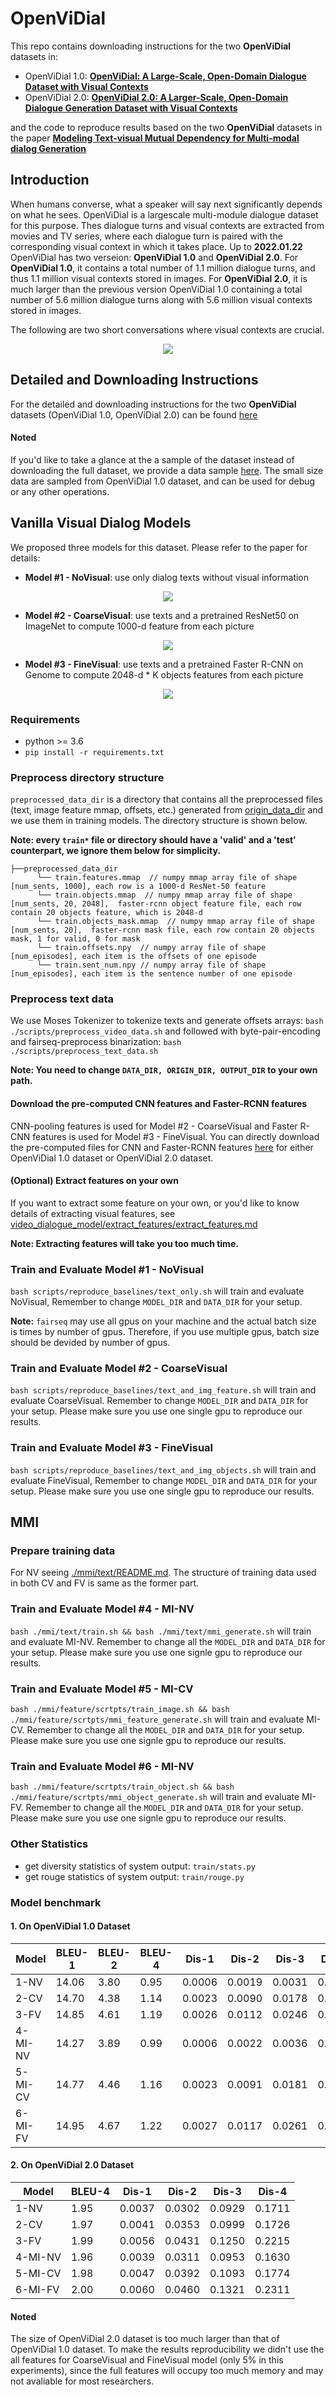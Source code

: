 # OpenViDial
This repo contains downloading instructions for the two **OpenViDial** datasets in:
* OpenViDial 1.0: **[OpenViDial: A Large-Scale, Open-Domain Dialogue Dataset  with Visual Contexts](https://arxiv.org/pdf/2012.15015.pdf)**
* OpenViDial 2.0: **[OpenViDial 2.0: A Larger-Scale, Open-Domain Dialogue Generation Dataset with Visual Contexts](https://arxiv.org/pdf/2109.12761.pdf)**

and the code to reproduce results based on the two **OpenViDial** datasets in the paper **[Modeling Text-visual Mutual Dependency for Multi-modal dialog Generation](https://arxiv.org/pdf/2105.14445.pdf)**

## Introduction
When humans converse, what a speaker will
say next significantly depends on what he sees. OpenViDial is a largescale
multi-module dialogue dataset for this purpose. Thes dialogue
turns and visual contexts are extracted
from movies and TV series, where each dialogue
turn is paired with the corresponding
visual context in which it takes place. Up to **2022.01.22** OpenViDial has two verseion: **OpenViDial 1.0** and **OpenViDial 2.0**. For **OpenViDial 1.0**, it contains a total number of 1.1 million
dialogue turns, and thus 1.1 million visual contexts
stored in images. For **OpenViDial 2.0**, it is much larger than the previous version OpenViDial 1.0 containing a total number of 5.6 million
dialogue turns along with 5.6 million visual contexts
stored in images.

The following are  two short conversations where visual contexts are crucial.

<div align="center">
  <img src="demo_data/dataset.png"/>
</div>

## Detailed and Downloading Instructions
For the detailed and downloading instructions for the two **OpenViDial** datasets (OpenViDial 1.0, OpenViDial 2.0) can be found [here](datasets/README.md)

#### Noted
If you'd like to take a glance at the a sample of the dataset instead of downloading the full dataset, we provide a data sample [here](https://drive.google.com/drive/folders/17XjJ612wMolkrU-ESW5yv6MnbaclrzoM?usp=sharing). The small size data are sampled from OpenViDial 1.0 dataset, and can be used for debug or any other operations.

## Vanilla Visual Dialog Models
We proposed three models for this dataset. Please refer to the paper for details:
* **Model #1 - NoVisual**: use only dialog texts without visual information

<div align="center">
  <img src="demo_data/model1.png"/>
</div>

* **Model #2 - CoarseVisual**: use texts and a pretrained ResNet50 on ImageNet to compute 1000-d feature from each picture

<div align="center">
  <img src="demo_data/model2.png"/>
</div>

* **Model #3 - FineVisual**: use texts and a pretrained Faster R-CNN on Genome to compute 2048-d * K objects features from each picture

<div align="center">
  <img src="demo_data/model3.png"/>
</div>

### Requirements
* python >= 3.6
* `pip install -r requirements.txt`

### Preprocess directory structure
`preprocessed_data_dir` is a directory that contains all the preprocessed files (text, image feature mmap, offsets, etc.)
generated from [origin_data_dir](#detailed-and-downloading-instructions) and we use them in training models. 
The directory structure is shown below.

**Note: every `train*` file or directory should have a 'valid' and a 'test' counterpart, we ignore them below for simplicity.**
```
├──preprocessed_data_dir
      └── train.features.mmap  // numpy mmap array file of shape [num_sents, 1000], each row is a 1000-d ResNet-50 feature
      └── train.objects.mmap  // numpy mmap array file of shape [num_sents, 20, 2048],  faster-rcnn object feature file, each row contain 20 objects feature, which is 2048-d
      └── train.objects_mask.mmap  // numpy mmap array file of shape [num_sents, 20],  faster-rcnn mask file, each row contain 20 objects mask, 1 for valid, 0 for mask
      └── train.offsets.npy  // numpy array file of shape [num_episodes], each item is the offsets of one episode
      └── train.sent_num.npy // numpy array file of shape [num_episodes], each item is the sentence number of one episode
```

### Preprocess text data
We use Moses Tokenizer to tokenize texts and generate offsets arrays:
`bash ./scripts/preprocess_video_data.sh`
and followed with byte-pair-encoding and fairseq-preprocess binarization:
`bash ./scripts/preprocess_text_data.sh`

**Note: You need to change `DATA_DIR, ORIGIN_DIR, OUTPUT_DIR` to your own path.**

#### Download the pre-computed CNN features and Faster-RCNN features
CNN-pooling features is used for Model #2 - CoarseVisual and Faster R-CNN features is used for Model #3 - FineVisual. You can directly download the pre-computed files for CNN and Faster-RCNN features [here](./datasets/README.md) for either OpenViDial 1.0 dataset or OpenViDial 2.0 dataset.

#### (Optional) Extract features on your own
If you want to extract some feature on your own, or you'd like to know details of extracting visual features, 
see [video_dialogue_model/extract_features/extract_features.md](video_dialogue_model/extract_features/extract_features.md)

**Note: Extracting features will take you too much time.**

### Train and Evaluate Model #1 - NoVisual
`bash scripts/reproduce_baselines/text_only.sh` will train and evaluate NoVisual, 
Remember to change `MODEL_DIR` and `DATA_DIR` for your setup. 

**Note:** `fairseq` may use all gpus on your machine and the actual batch size is times by number of gpus.
Therefore, if you use multiple gpus, batch size should be devided by number of gpus.

### Train and Evaluate Model #2 - CoarseVisual
`bash scripts/reproduce_baselines/text_and_img_feature.sh` will train and evaluate CoarseVisual.
Remember to change `MODEL_DIR` and `DATA_DIR` for your setup. Please make sure you use one single gpu to reproduce our results.

### Train and Evaluate Model #3 - FineVisual
`bash scripts/reproduce_baselines/text_and_img_objects.sh` will train and evaluate FineVisual, 
Remember to change `MODEL_DIR` and `DATA_DIR` for your setup. Please make sure you use one single gpu to reproduce our results.

## MMI
### Prepare training data
For NV seeing [./mmi/text/README.md](./mmi/text/README.md). The structure of training data used in both CV and FV is same as the former part.

### Train and Evaluate Model #4 - MI-NV
`bash ./mmi/text/train.sh && bash ./mmi/text/mmi_generate.sh` will train and evaluate MI-NV. Remember to change all the `MODEL_DIR` and `DATA_DIR` for your setup. Please make sure you use one signle gpu to reproduce our results.

### Train and Evaluate Model #5 - MI-CV
`bash ./mmi/feature/scrtpts/train_image.sh && bash ./mmi/feature/scrtpts/mmi_feature_generate.sh` will train and evaluate MI-CV. Remember to change all the `MODEL_DIR` and `DATA_DIR` for your setup. Please make sure you use one signle gpu to reproduce our results.

### Train and Evaluate Model #6 - MI-NV
`bash ./mmi/feature/scrtpts/train_object.sh && bash ./mmi/feature/scrtpts/mmi_object_generate.sh` will train and evaluate MI-FV. Remember to change all the `MODEL_DIR` and `DATA_DIR` for your setup. Please make sure you use one signle gpu to reproduce our results.

### Other Statistics
* get diversity statistics of system output: `train/stats.py`
* get rouge statistics of system output: `train/rouge.py`

### Model benchmark
#### 1. On OpenViDial 1.0 Dataset
| Model | BLEU-1 | BLEU-2 | BLEU-4 | Dis-1 | Dis-2 | Dis-3 | Dis-4 | ROUGE-1 | ROUGE-2 | ROUGE-4 |
| - | - | - | - | - | - | - | - | - | - | - |
| 1-NV | 14.06 | 3.80 | 0.95 | 0.0006 | 0.0019 | 0.0031 | 0.0043 | 0.06787 | 0.01464 | 0.00224 |
| 2-CV | 14.70 | 4.38 | 1.14 | 0.0023 | 0.0090 | 0.0178 | 0.0272 | 0.08773 | 0.02067 | 0.00347 |
| 3-FV | 14.85 | 4.61 | 1.19 | 0.0026 | 0.0112 | 0.0246 | 0.0406 | 0.09083 | 0.02085 | 0.00329 |
| 4-MI-NV | 14.27 | 3.89 | 0.99 | 0.0006 | 0.0022 | 0.0036 | 0.0043 | 0.06918 | 0.01497 | 0.00238 |
| 5-MI-CV | 14.77 | 4.46 | 1.16 | 0.0023 | 0.0091 | 0.0181 | 0.0272 | 0.08791 | 0.02077 | 0.00350 |
| 6-MI-FV | 14.95 | 4.67 | 1.22 | 0.0027 | 0.0117 | 0.0261 | 0.0433 | 0.09100 | 0.02090 | 0.00338 |

#### 2. On OpenViDial 2.0 Dataset
| Model | BLEU-4 | Dis-1 | Dis-2 | Dis-3 | Dis-4 |
| - | - | - | - | - | - |
| 1-NV | 1.95 | 0.0037 | 0.0302 | 0.0929 | 0.1711 |
| 2-CV | 1.97 | 0.0041 | 0.0353 | 0.0999 | 0.1726 |
| 3-FV | 1.99 | 0.0056 | 0.0431 | 0.1250 | 0.2215 |
| 4-MI-NV | 1.96 | 0.0039 | 0.0311 | 0.0953 | 0.1630 |
| 5-MI-CV | 1.98 | 0.0047 | 0.0392 | 0.1093 | 0.1774 |
| 6-MI-FV | 2.00 | 0.0060 | 0.0460 | 0.1321 | 0.2311 |

#### Noted
The size of OpenViDial 2.0 dataset is too much larger than that of OpenViDial 1.0 dataset. To make the results reproducibility we didn't use the all features for CoarseVisual and FineVisual model (only 5% in this experiments), since the full features will occupy too much memory and may not avaliable for most researchers.